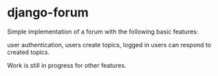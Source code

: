 # django-forum

Simple implementation of a forum with the following basic features:

user authentication, users create topics, logged in users can respond to created topics.

Work is still in progress for other features.
